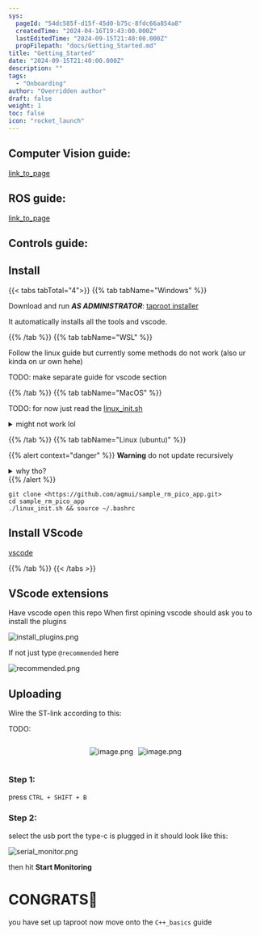 ```yaml
---
sys:
  pageId: "54dc585f-d15f-45d0-b75c-8fdc66a854a8"
  createdTime: "2024-04-16T19:43:00.000Z"
  lastEditedTime: "2024-09-15T21:40:00.000Z"
  propFilepath: "docs/Getting_Started.md"
title: "Getting_Started"
date: "2024-09-15T21:40:00.000Z"
description: ""
tags:
  - "Onboarding"
author: "Overridden author"
draft: false
weight: 1
toc: false
icon: "rocket_launch"
---
```


## Computer Vision guide:

[link_to_page](86d45bc0-388b-4d26-8848-44f255f73d0e)

## ROS guide:

[link_to_page](3c76c1de-ec8f-46d6-8b0a-294005edc2d5)

## Controls guide:

## Install

{{< tabs tabTotal="4">}}
{{% tab tabName="Windows" %}}

Download and run _**AS ADMINISTRATOR**_: [taproot installer](https://github.com/Thornbots/TeachingFreshies/releases/tag/1.0)

It automatically installs all the tools and vscode.

{{% /tab %}}
{{% tab tabName="WSL" %}}

Follow the linux guide but currently some methods do not work (also ur kinda on ur own hehe)

TODO: make separate guide for vscode section

{{% /tab %}}
{{% tab tabName="MacOS" %}}

TODO: for now just read the [linux_init.sh](https://github.com/agmui/sample_rm_pico_app/blob/main/linux_init.sh)

<details>
<summary>might not work lol</summary>

`brew install libusb pkg-config`

Next install: [vscode](https://code.visualstudio.com/Download)

</details>

{{% /tab %}}
{{% tab tabName="Linux (ubuntu)" %}}

{{% alert context="danger" %}}
**Warning** do not update recursively
<details>
<summary>why tho?</summary>
There are some submodules that may go on for a while (like tinyusb) and I highly
recommend you don't need to get them.
If you want to see what submodules I update just look in `linux_init.sh`
</details>
{{% /alert %}}

```shell
git clone <https://github.com/agmui/sample_rm_pico_app.git>
cd sample_rm_pico_app
./linux_init.sh && source ~/.bashrc
```

## Install VScode

[vscode](https://code.visualstudio.com/Download)

{{% /tab %}}
{{< /tabs >}}

## VScode extensions

Have vscode open this repo
When first opining vscode should ask you to install the plugins

![install_plugins.png](https://prod-files-secure.s3.us-west-2.amazonaws.com/d518164a-d88e-44d1-a4ee-3adb3bd8bce0/89bd30f0-1825-4e77-867b-0a41ce370880/install_plugins.png?X-Amz-Algorithm=AWS4-HMAC-SHA256&X-Amz-Content-Sha256=UNSIGNED-PAYLOAD&X-Amz-Credential=ASIAZI2LB4662W3X3V6V%2F20250217%2Fus-west-2%2Fs3%2Faws4_request&X-Amz-Date=20250217T200817Z&X-Amz-Expires=3600&X-Amz-Security-Token=IQoJb3JpZ2luX2VjEFQaCXVzLXdlc3QtMiJHMEUCIHcyOOVOuIKiCVfUe4hiNIVDEqMkdQUkDmrtDPp7rmooAiEAu3I%2B8CCTKEvWnAZeaLBiJ7eqru8vyZTws3%2BXj5XEbKgq%2FwMIfRAAGgw2Mzc0MjMxODM4MDUiDF91%2BpWTAb7FrRAnACrcA0c7GHffqYu52t9dNFsdLCJpLzw8qsX7DuGEd3OIpe%2BrYiRWDWrcTr3G92PwP6mYxDFulNU5xxDg2svx2Ec5Jh4q%2BvGjnSQrmw7gbcdmwyUwGOzfNs6z7l98%2FiLrTbZDnrICfPGCHoxPQ5RFr9mMZL7MtjEc7iWm5TMdL4OV7Gj37wAnG4KQ%2FxVj4SGFqKoXoy4uXOZ4UnKWa3yqzL2VbODMaqron5STbGv9c3J26qgnjlViYdNuChQFT1NFWPuJAJp4%2Fj97h3fGt4aBMNeI2Z7ZzstLtO%2BuJo6DtNEosNh4VcQef6sgSFLKFj8PjFNXggyAaZkkzNmlY9%2BuaSgarAxvBerLvMBNyGhLczWkAt8RgGjNcMFGCocKK5Kmx6NXhRr4OAP2R8NP8aqUFItoQs6p8z6wGcdkVVBWsVZ%2Fhwua32FQ3faZksOCxuWq01V%2BwKuTxf4SVYR5VGEFhvHJ4vQTtP8D%2BgOOq8D7FGKkrw32ilL9YGyRRjujBRo7K%2BElVTUSbj7ByB0C3hdCcAEaoLuK%2Fv3kStZbAMN9mfBq4FzyPqwvprkSc%2FsDT%2Fke4y%2BNLt6%2FxfJ61inQ4UurSlVItVdtVopL4MjZw%2BwAush9Qu1RnRY9a2OOeHmvNYrnMMWmzr0GOqUB44YpAjkYkCVR8T5kCgtCaB2JoK9hBYXIL%2BSLZt4doUYZOeEWL2AwVJRTIX5t51nrFo4sxzp6o5CiJxYOXJDGdcFABYo%2FNGZR3U3K%2FjLC2lIwVUtmct3pBKa%2F2qbeqUTma6YLztfTAfY4ydjYPk%2Fvd%2BqMwSbnpSyj9z7BDiMOs9MNNjbqUZJosiump%2BXLSyDvX6paZ%2FimquZiG9ZAkMUvqXvHnSTD&X-Amz-Signature=41eec2165b6c0ad1114c14864ce3d3a16dccf13039a707c714a89c75a5afc5cb&X-Amz-SignedHeaders=host&x-id=GetObject)

If not just type `@recommended` here  

![recommended.png](https://prod-files-secure.s3.us-west-2.amazonaws.com/d518164a-d88e-44d1-a4ee-3adb3bd8bce0/61e661e9-5d85-4dfc-be0d-8d2097a5e793/recommended.png?X-Amz-Algorithm=AWS4-HMAC-SHA256&X-Amz-Content-Sha256=UNSIGNED-PAYLOAD&X-Amz-Credential=ASIAZI2LB4662W3X3V6V%2F20250217%2Fus-west-2%2Fs3%2Faws4_request&X-Amz-Date=20250217T200817Z&X-Amz-Expires=3600&X-Amz-Security-Token=IQoJb3JpZ2luX2VjEFQaCXVzLXdlc3QtMiJHMEUCIHcyOOVOuIKiCVfUe4hiNIVDEqMkdQUkDmrtDPp7rmooAiEAu3I%2B8CCTKEvWnAZeaLBiJ7eqru8vyZTws3%2BXj5XEbKgq%2FwMIfRAAGgw2Mzc0MjMxODM4MDUiDF91%2BpWTAb7FrRAnACrcA0c7GHffqYu52t9dNFsdLCJpLzw8qsX7DuGEd3OIpe%2BrYiRWDWrcTr3G92PwP6mYxDFulNU5xxDg2svx2Ec5Jh4q%2BvGjnSQrmw7gbcdmwyUwGOzfNs6z7l98%2FiLrTbZDnrICfPGCHoxPQ5RFr9mMZL7MtjEc7iWm5TMdL4OV7Gj37wAnG4KQ%2FxVj4SGFqKoXoy4uXOZ4UnKWa3yqzL2VbODMaqron5STbGv9c3J26qgnjlViYdNuChQFT1NFWPuJAJp4%2Fj97h3fGt4aBMNeI2Z7ZzstLtO%2BuJo6DtNEosNh4VcQef6sgSFLKFj8PjFNXggyAaZkkzNmlY9%2BuaSgarAxvBerLvMBNyGhLczWkAt8RgGjNcMFGCocKK5Kmx6NXhRr4OAP2R8NP8aqUFItoQs6p8z6wGcdkVVBWsVZ%2Fhwua32FQ3faZksOCxuWq01V%2BwKuTxf4SVYR5VGEFhvHJ4vQTtP8D%2BgOOq8D7FGKkrw32ilL9YGyRRjujBRo7K%2BElVTUSbj7ByB0C3hdCcAEaoLuK%2Fv3kStZbAMN9mfBq4FzyPqwvprkSc%2FsDT%2Fke4y%2BNLt6%2FxfJ61inQ4UurSlVItVdtVopL4MjZw%2BwAush9Qu1RnRY9a2OOeHmvNYrnMMWmzr0GOqUB44YpAjkYkCVR8T5kCgtCaB2JoK9hBYXIL%2BSLZt4doUYZOeEWL2AwVJRTIX5t51nrFo4sxzp6o5CiJxYOXJDGdcFABYo%2FNGZR3U3K%2FjLC2lIwVUtmct3pBKa%2F2qbeqUTma6YLztfTAfY4ydjYPk%2Fvd%2BqMwSbnpSyj9z7BDiMOs9MNNjbqUZJosiump%2BXLSyDvX6paZ%2FimquZiG9ZAkMUvqXvHnSTD&X-Amz-Signature=b0d6c9fddb7b34d3eda2fd18cd6e6e8950ea03f0de4cf04199cb99af47e6ff55&X-Amz-SignedHeaders=host&x-id=GetObject)

## Uploading

Wire the ST-link according to this:

TODO:

<div style="display: flex;flex-direction: row; column-gap:10px; max-width: 630px;justify-content: center;">
<div>

![image.png](https://prod-files-secure.s3.us-west-2.amazonaws.com/d518164a-d88e-44d1-a4ee-3adb3bd8bce0/210ecb78-1116-4d7b-b9b7-2292f66fa2c2/image.png?X-Amz-Algorithm=AWS4-HMAC-SHA256&X-Amz-Content-Sha256=UNSIGNED-PAYLOAD&X-Amz-Credential=ASIAZI2LB466T5SAFKVT%2F20250217%2Fus-west-2%2Fs3%2Faws4_request&X-Amz-Date=20250217T200819Z&X-Amz-Expires=3600&X-Amz-Security-Token=IQoJb3JpZ2luX2VjEFQaCXVzLXdlc3QtMiJHMEUCIQDxd7i6Z00SmWHoF2dJO3qKKqYL%2B%2FGEGiCQ0b9vmmobwQIgTaSEw1s%2FGFiHtG44LfYTBVN%2BZLkLsKLSkPtRf4v7BC0q%2FwMIfRAAGgw2Mzc0MjMxODM4MDUiDHfrE9tmbeFMX8aEOircA2uH7iG2n%2FHeLEan2oY9R9clba%2FYKeiulfVQFW1bojXozB3lUA5uuouCJuqp%2BqZhwtKe35veKPhNCWjnd%2BfODE%2BodEc60fsaEGwwnDWBuREcKmSYNLCmCN46ayUp848ymE3u%2FeBZ4xjxcvHwMduz0UYfzKRfWWAzJQUcieEyUV8Xi8edcSWAcrJCAhDJlzbvQnkFYbkwlOsMoMJrBd259Hs50kQ9rnn92QFjgewBZtqMXsOyAp2ofwDVR4pUI%2BDDvrFoKm%2BIM5b%2BBAAOUJbleeQ5wcPPkfHVQL5FymaJiIdLHPaoWCuVvrtFiARiU%2FWY%2FA7hlt1PdwgSjuCTNgAxLYltxoPhUktHcMBjHM05ZHDBDVD0Su7Nx7AYBUhhRl1NKqxOGHFY2wOqXU6kcVWOfIv%2FmF%2BYJ8mmp62pI9Mwed9TiFYywShsS6d2bG9sr4w16dxX7SFp%2BP3EIWtE9Z9ekL5inapOXK7x1dqKuP1YxwyzbqlEyqYJDJ%2B3trQ4gYkYDmdCi851R4n4jBm6HkEGybc4OVttcWkj2uztuFCf2BcY0ayMWU6ecMsv%2Fkh8KQREnRfXRMKga7N%2FD3OALHe7x2egHxNo4qnNXskzWur237mGjPoD4xMnZqQ%2FKwI4MM2mzr0GOqUBqf99J%2F9mBWB7y%2FO4G1kd4DyuoSkyDHhwA5xKdMtLKkEvKW9xjqLxr3Gz%2FU9A9WzvRR1aC7xNsxPsEJdfCNAkjzDUmc4kzf%2BjUUkzw49ItoNsTtUDCOWBH%2FbylI59Rhet5lQsPlrmnSLMXq2IraJsXVA9QR%2BOrBMQJjL%2BGse8u8D3cj%2Be84OBZX%2BHFpDp10Tg5IKYyfBYThfpW%2F%2FkzmVKbn0PLijY&X-Amz-Signature=0e2bde870f0a3dad84ee2a6c0bc656b73fb94b2f49472dc9ad68bf8a66d30974&X-Amz-SignedHeaders=host&x-id=GetObject)

</div>
<div>

![image.png](https://prod-files-secure.s3.us-west-2.amazonaws.com/d518164a-d88e-44d1-a4ee-3adb3bd8bce0/33a0fd0f-8ca6-4a86-8e09-26e95ded1fff/image.png?X-Amz-Algorithm=AWS4-HMAC-SHA256&X-Amz-Content-Sha256=UNSIGNED-PAYLOAD&X-Amz-Credential=ASIAZI2LB4664SLZS5ED%2F20250217%2Fus-west-2%2Fs3%2Faws4_request&X-Amz-Date=20250217T200819Z&X-Amz-Expires=3600&X-Amz-Security-Token=IQoJb3JpZ2luX2VjEFQaCXVzLXdlc3QtMiJHMEUCIBInkUo6AbfEqcJ915ywNt8wsUsVn5lKDKDPPMQFqBWfAiEAh1cSRYDYIKY2r9KhKrRo8rh3psWFDoYERttxrRmWCyMq%2FwMIfRAAGgw2Mzc0MjMxODM4MDUiDOp5KQxKeBkHVfsUoSrcA3yVObYY0xPMDwFgGx4xNiWycaDsMyK%2BECXnXah2lTUqyFQZFFy%2FxNNhx5gWUBf0PuzzfpoAw1ncQ8J0QgzI1cimsSMjQuuBl6zYEmCC3snp9pgViT3xmxtqQTqCj5tz6KFARyUagn3IUe4uD%2F%2BdafwspophzTwZvZ5Iqktu61mJ6mqbxgC%2FviOOFToZeJO0PqjVxhYuyRQ28Uqvdj4HxcpfNO%2FGXZtb8emHOiqsqT0aDdPLpVdxNrClNE7jJ2clqwSmr45NokWcpmPQKdmdrOFaByHxd0jDk1%2BzftDQQROTrtojJGB2wKeVZ63GDYg2nffWZHPBmtCN%2BWkQ4WDVtEgFAcoaPEbf1Ruo9SJPhqvze2q92RRPW1928A88EOnute4JMPWtn%2FtwcOyYBM7oeBizNfGRv8JH5uth542vRMKcH8JWbQStr0Hvkjf5j4ZEV%2BxgFaO%2BJkFgC35YFyd5Bt3za6EEeCJ5GcUn0IDt8KDY%2F%2FN2qiyCEHbCHeEDOwboEnkCaQ%2FdCUjXVzHUozncYii3WHgHEc8H0Xig8PydWj5AazftGqTr3%2BhuV78ieqvVyx3NTfRnPpQuoIR9SV8IM733SoMudFjOYyab%2F2a8GJ6kcPbj3dVrDuV6cSjAML2mzr0GOqUBqvu%2BNPPGX3wy5N8PRPE55BTbIDF%2FfKnUzY%2BUD74UOtHIsGXO29EbBNOKPdwp7WrM2gRGOkFZCWqwjdrB61W3YK1RHF%2B2DNKawIgmnR%2FmafFGbGo0yqYOJOcB7jnHU8iaoHwWRsz89tKS1iZJQvH5wuvfXn1qS2Y1I%2BByuU%2B8eLT8S0%2F9lWfFYrFw%2FnYwRVP%2BxwSgCPZrycsMv6AiScA21OKaX1Hj&X-Amz-Signature=9fa8a2d1e32b5a0d6ea126805b2a96b22ce6267c845605935cd05e1d03e9ef23&X-Amz-SignedHeaders=host&x-id=GetObject)

</div>
</div>

### Step 1:

press `CTRL + SHIFT + B`

### Step 2:

select the usb port the type-c is plugged in it should look like this:

![serial_monitor.png](https://prod-files-secure.s3.us-west-2.amazonaws.com/d518164a-d88e-44d1-a4ee-3adb3bd8bce0/f03f4774-05d4-4393-b6a0-d5efb6d315ab/serial_monitor.png?X-Amz-Algorithm=AWS4-HMAC-SHA256&X-Amz-Content-Sha256=UNSIGNED-PAYLOAD&X-Amz-Credential=ASIAZI2LB4662W3X3V6V%2F20250217%2Fus-west-2%2Fs3%2Faws4_request&X-Amz-Date=20250217T200817Z&X-Amz-Expires=3600&X-Amz-Security-Token=IQoJb3JpZ2luX2VjEFQaCXVzLXdlc3QtMiJHMEUCIHcyOOVOuIKiCVfUe4hiNIVDEqMkdQUkDmrtDPp7rmooAiEAu3I%2B8CCTKEvWnAZeaLBiJ7eqru8vyZTws3%2BXj5XEbKgq%2FwMIfRAAGgw2Mzc0MjMxODM4MDUiDF91%2BpWTAb7FrRAnACrcA0c7GHffqYu52t9dNFsdLCJpLzw8qsX7DuGEd3OIpe%2BrYiRWDWrcTr3G92PwP6mYxDFulNU5xxDg2svx2Ec5Jh4q%2BvGjnSQrmw7gbcdmwyUwGOzfNs6z7l98%2FiLrTbZDnrICfPGCHoxPQ5RFr9mMZL7MtjEc7iWm5TMdL4OV7Gj37wAnG4KQ%2FxVj4SGFqKoXoy4uXOZ4UnKWa3yqzL2VbODMaqron5STbGv9c3J26qgnjlViYdNuChQFT1NFWPuJAJp4%2Fj97h3fGt4aBMNeI2Z7ZzstLtO%2BuJo6DtNEosNh4VcQef6sgSFLKFj8PjFNXggyAaZkkzNmlY9%2BuaSgarAxvBerLvMBNyGhLczWkAt8RgGjNcMFGCocKK5Kmx6NXhRr4OAP2R8NP8aqUFItoQs6p8z6wGcdkVVBWsVZ%2Fhwua32FQ3faZksOCxuWq01V%2BwKuTxf4SVYR5VGEFhvHJ4vQTtP8D%2BgOOq8D7FGKkrw32ilL9YGyRRjujBRo7K%2BElVTUSbj7ByB0C3hdCcAEaoLuK%2Fv3kStZbAMN9mfBq4FzyPqwvprkSc%2FsDT%2Fke4y%2BNLt6%2FxfJ61inQ4UurSlVItVdtVopL4MjZw%2BwAush9Qu1RnRY9a2OOeHmvNYrnMMWmzr0GOqUB44YpAjkYkCVR8T5kCgtCaB2JoK9hBYXIL%2BSLZt4doUYZOeEWL2AwVJRTIX5t51nrFo4sxzp6o5CiJxYOXJDGdcFABYo%2FNGZR3U3K%2FjLC2lIwVUtmct3pBKa%2F2qbeqUTma6YLztfTAfY4ydjYPk%2Fvd%2BqMwSbnpSyj9z7BDiMOs9MNNjbqUZJosiump%2BXLSyDvX6paZ%2FimquZiG9ZAkMUvqXvHnSTD&X-Amz-Signature=58558f67aaf15a9498b69466a91645012541ebc710f0c0a9564e5b87e9ed3d55&X-Amz-SignedHeaders=host&x-id=GetObject)

then hit **Start Monitoring**

# CONGRATS🎉

you have set up taproot now move onto the `C++_basics` guide
